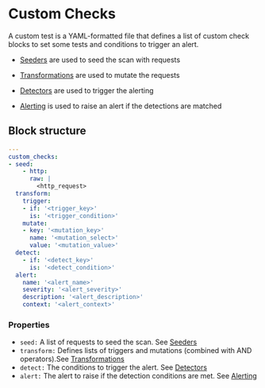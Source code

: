 # Custom Checks

A custom test is a YAML-formatted file that defines a list of custom check blocks to set some tests and conditions to trigger an alert.

- [Seeders](./seeders) are used to seed the scan with requests

- [Transformations](./transformations) are used to mutate the requests

- [Detectors](./detectors) are used to trigger the alerting

- [Alerting](./alerting) is used to raise an alert if the detections are matched


## Block structure

```yaml
---
custom_checks:
- seed:
    - http:
      raw: |
        <http_request>
  transform:
    trigger:
    - if: '<trigger_key>'
      is: '<trigger_condition>'
    mutate:
    - key: '<mutation_key>'
      name: '<mutation_select>'
      value: '<mutation_value>'
  detect:
    - if: '<detect_key>'
      is: '<detect_condition>'
  alert:
    name: '<alert_name>'
    severity: '<alert_severity>'
    description: '<alert_description>'
    context: '<alert_context>'
```

### Properties

- `seed:` A list of requests to seed the scan. See [Seeders](./seeders)
- `transform:` Defines lists of triggers and mutations (combined with AND operators).See [Transformations](./transformations)
- `detect:` The conditions to trigger the alert. See [Detectors](./detectors)
- `alert:` The alert to raise if the detection conditions are met. See [Alerting](./alerting)


